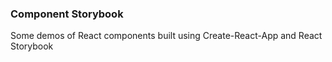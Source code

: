 ### Component Storybook

Some demos of React components built using Create-React-App and React Storybook